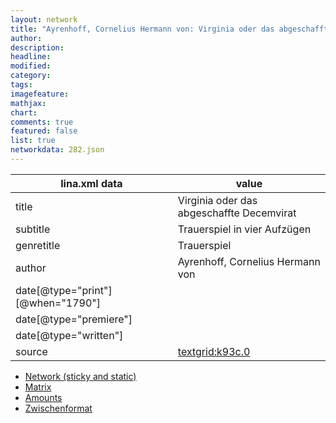```yaml
---
layout: network
title: "Ayrenhoff, Cornelius Hermann von: Virginia oder das abgeschaffte Decemvirat (1790)"
author:
description:
headline:
modified:
category:
tags:
imagefeature: 
mathjax: 
chart: 
comments: true
featured: false
list: true
networkdata: 282.json
---
```

lina.xml data  | value
------------- | -------------
title|Virginia oder das abgeschaffte Decemvirat
subtitle|Trauerspiel in vier Aufzügen
genretitle|Trauerspiel
author|Ayrenhoff, Cornelius Hermann von
date[@type="print"][@when="1790"]|
date[@type="premiere"]|
date[@type="written"]|
source|[textgrid:k93c.0](https://textgridlab.org/1.0/tgcrud-public/rest/textgrid:k93c.0/data)



* [Network (sticky and static)](/network282)
* [Matrix](/matrix282)
* [Amounts](/amounts282)
* [Zwischenformat](/lina282 )
